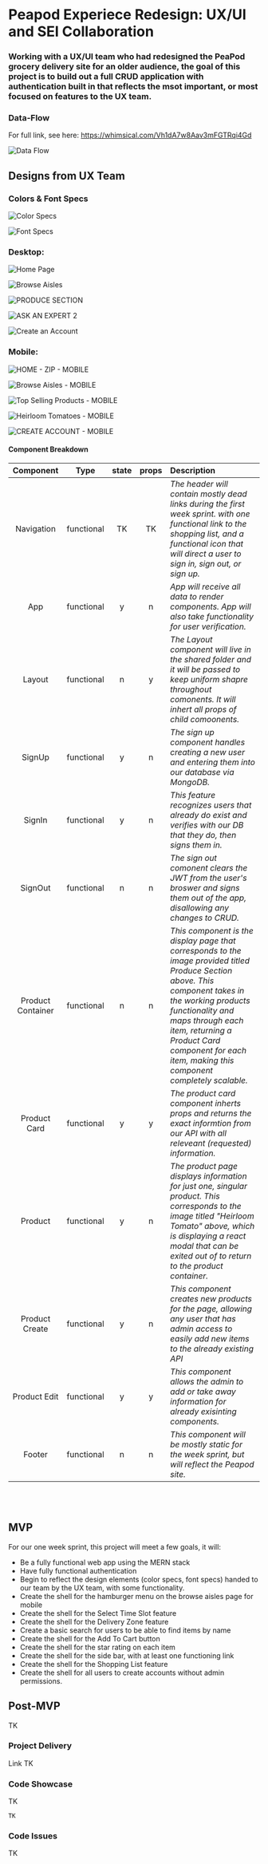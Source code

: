 # Peapod Experiece Redesign: UX/UI and SEI Collaboration

### Working with a UX/UI team who had redesigned the PeaPod grocery delivery site for an older audience, the goal of this project is to build out a full CRUD application with authentication built in that reflects the msot important, or most focused on features to the UX team. 

### Data-Flow 

For full link, see here: https://whimsical.com/Vh1dA7w8Aav3mFGTRqi4Gd 

![Data Flow](https://user-images.githubusercontent.com/52892348/82210848-ce9fe080-98dd-11ea-8a27-6ecc9ede799a.png)

## Designs from UX Team

### Colors & Font Specs

![Color Specs](https://user-images.githubusercontent.com/52892348/82210970-0c046e00-98de-11ea-9f13-030814c03240.png)


![Font Specs](https://user-images.githubusercontent.com/52892348/82210995-1a528a00-98de-11ea-9213-ce492b85cc48.png)


### Desktop:
![Home Page](https://user-images.githubusercontent.com/52892348/82211085-45d57480-98de-11ea-9033-e997daf8f8b1.png)

![Browse Aisles](https://user-images.githubusercontent.com/52892348/82211121-55ed5400-98de-11ea-9332-030d47f15db1.png)

![PRODUCE SECTION](https://user-images.githubusercontent.com/52892348/82211152-643b7000-98de-11ea-8e24-42b9124f275e.png)

![ASK AN EXPERT 2](https://user-images.githubusercontent.com/52892348/82211168-6dc4d800-98de-11ea-8a41-706a90392193.png)

![Create an Account](https://user-images.githubusercontent.com/52892348/82211188-74ebe600-98de-11ea-978d-ca1fff89bade.png)

### Mobile: 

![HOME - ZIP - MOBILE](https://user-images.githubusercontent.com/52892348/82211296-a49aee00-98de-11ea-97c0-a7121b2912ee.png)

![Browse Aisles - MOBILE](https://user-images.githubusercontent.com/52892348/82211324-ae245600-98de-11ea-949a-c0748f983706.png)

![Top Selling Products - MOBILE](https://user-images.githubusercontent.com/52892348/82211335-b4b2cd80-98de-11ea-81d7-353ee12c5911.png)

![Heirloom Tomatoes - MOBILE](https://user-images.githubusercontent.com/52892348/82211359-bbd9db80-98de-11ea-8909-4c8bad87edbe.png)

![CREATE ACCOUNT - MOBILE](https://user-images.githubusercontent.com/52892348/82211374-c1372600-98de-11ea-9c87-1c63c6ecb765.png)





#### Component Breakdown

|  Component   |    Type    | state | props | Description                                                      |
| :----------: | :--------: | :---: | :---: | :--------------------------------------------------------------- |
|  Navigation  | functional |   TK   |   TK   | _The header will contain mostly dead links during the first week sprint. with one functional link to the shopping list, and a functional icon that will direct a user to sign in, sign out, or sign up._             
|    App    | functional |   y   |   n   | _App will receive all data to render components. App will also take functionality for user verification._ |
|  Layout     | functional |   n   |   y   | _The Layout component will live in the shared folder and it will be passed to keep uniform shapre throughout comonents. It will inhert all props of child comoonents._       |
|   SignUp    | functional |   y  |   n   | _The sign up component handles creating a new user and entering them into our database via MongoDB._      |
|  SignIn     | functional |   y  |   n   | _This feature recognizes users that already do exist and verifies with our DB that they do, then signs them in._       |
|  SignOut     | functional |   n   |   n  | _The sign out comonent clears the JWT from the user's broswer and signs them out of the app, disallowing any changes to CRUD._       |
|  Product Container    | functional |   n   |   n   | _This component is the display page that corresponds to the image provided titled Produce Section above. This component takes in the working products functionality and maps through each item, returning a Product Card component for each item, making this component completely scalable._       |
|  Product Card     | functional |   y   |   y   | _The product card component inherts props and returns the exact informtion from our API with all releveant (requested) information._       |
|  Product     | functional |   y   |   n   | _The product page displays information for just one, singular product. This corresponds to the image titled "Heirloom Tomato" above, which is displaying a react modal that can be exited out of to return to the product container._       |
|  Product Create     | functional |   y   |   n  | _This component creates new products for the page, allowing any user that has admin access to easily add new items to the already existing API_       |
|  Product Edit     | functional |   y   |   y  | _This component allows the admin to add or take away information for already exisinting components._ |
|    Footer    | functional |   n   |   n   | _This component will be mostly static for the week sprint, but will reflect the Peapod site._ |

<br>

<br>

## MVP 
For our one week sprint, this project will meet a few goals, it will: 

* Be a fully functional web app using the MERN stack
* Have fully functional authentication
* Begin to reflect the design elements (color specs, font specs) handed to our team by the UX team, with some functionality. 
* Create the shell for the hamburger menu on the browse aisles page for mobile
* Create the shell for the Select Time Slot feature
* Create the shell for the Delivery Zone feature
* Create a basic search for users to be able to find items by name
* Create the shell for the Add To Cart button
* Create the shell for the star rating on each item
* Create the shell for the side bar, with at least one functioning link
* Create the shell for the Shopping List feature
* Create the shell for all users to create accounts without admin permissions.

## Post-MVP 
TK

### Project Delivery

Link TK 

### Code Showcase 

TK

```
TK
```

### Code Issues

TK 